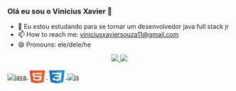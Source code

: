 ### Olá eu sou o Vinicius Xavier 👋

- 🌱 Eu estou estudando para se tornar um desenvolvedor java full stack jr 
- 📫 How to reach me: viniciusxaviersouza11@gmail.com
- 😄 Pronouns: ele/dele/he

<div align="center">
  <a href="https://github.com/ViniciusSXavier999">
  <img height="170em" src="https://github-readme-stats.vercel.app/api?username=ViniciusSXavier999&show_icons=true&theme=highcontrast&include_all_commits=true&count_private=true"/>
  <img height="170em" src="https://github-readme-stats.vercel.app/api/top-langs/?username=ViniciusSXavier999&layout=compact&langs_count=16&theme=highcontrast"/>
</div>

                                                  
  <div style="display: inline_block"><br>
  <img align="center" alt="java" height="50" width="40" src="https://cdn.jsdelivr.net/gh/devicons/devicon/icons/java/java-original-wordmark.svg">
  <img align="center" alt="HTML" height="30" width="40" src="https://raw.githubusercontent.com/devicons/devicon/master/icons/html5/html5-original.svg">
  <img align="center" alt="CSS" height="30" width="40" src="https://raw.githubusercontent.com/devicons/devicon/master/icons/css3/css3-original.svg">
  <img align="center" alt="js" height="30" width="40" src="https://cdn.jsdelivr.net/gh/devicons/devicon/icons/javascript/javascript-original.svg">
</div>
